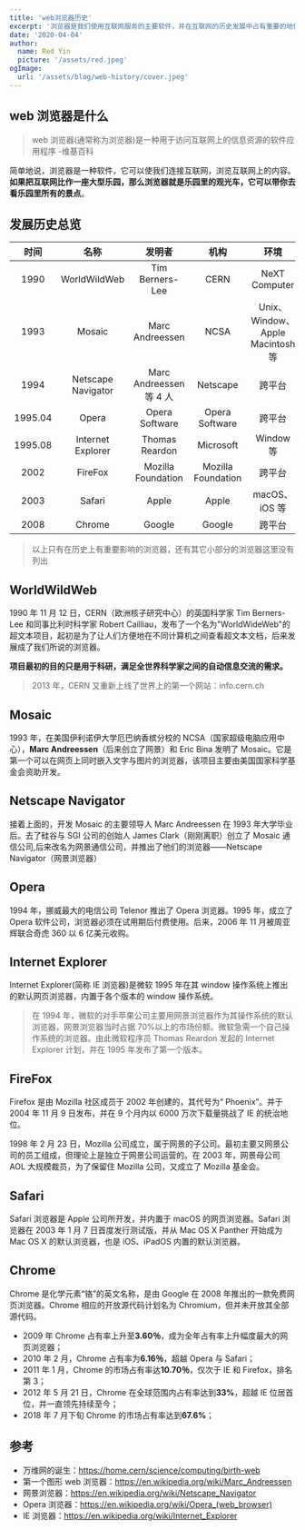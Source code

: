 ```yaml
---
title: 'web浏览器历史'
excerpt: '浏览器是我们使用互联网服务的主要软件，并在互联网的历史发展中占有重要的地位。1990年，出现了世界上第一个网页、第一个web浏览器、第一个web服务器，这些都来自于一位获得图灵奖的英国计算机科学家Tim Berners-Lee的创作。2012年伦敦奥运会开幕式上，他和他曾经发明万维网的NeXT Computer共同亮相在世界面前，向互联网致敬。'
date: '2020-04-04'
author:
  name: Red Yin
  picture: '/assets/red.jpeg'
ogImage:
  url: '/assets/blog/web-history/cover.jpeg'
---
```


## web 浏览器是什么

> web 浏览器(通常称为浏览器)是一种用于访问互联网上的信息资源的软件应用程序 -维基百科

简单地说，浏览器是一种软件，它可以使我们连接互联网，浏览互联网上的内容。**如果把互联网比作一座大型乐园，那么浏览器就是乐园里的观光车，它可以带你去看乐园里所有的景点**。

## 发展历史总览

|  时间   |        名称        |         发明者          |        机构        |               环境               |
| :-----: | :----------------: | :---------------------: | :----------------: | :------------------------------: |
|  1990   |    WorldWildWeb    |     Tim Berners-Lee     |        CERN        |          NeXT Computer           |
|  1993   |       Mosaic       |     Marc Andreessen     |        NCSA        | Unix、Window、Apple Macintosh 等 |
|  1994   | Netscape Navigator | Marc Andreessen 等 4 人 |      Netscape      |              跨平台              |
| 1995.04 |       Opera        |     Opera Software      |   Opera Software   |              跨平台              |
| 1995.08 | Internet Explorer  |     Thomas Reardon      |     Microsoft      |            Window 等             |
|  2002   |      FireFox       |   Mozilla Foundation    | Mozilla Foundation |              跨平台              |
|  2003   |       Safari       |          Apple          |       Apple        |          macOS、iOS 等           |
|  2008   |       Chrome       |         Google          |       Google       |              跨平台              |

> 以上只有在历史上有重要影响的浏览器，还有其它小部分的浏览器这里没有列出

## WorldWildWeb

1990 年 11 月 12 日，CERN（欧洲核子研究中心）的英国科学家 Tim Berners-Lee 和同事比利时科学家 Robert Cailliau，发布了一个名为"WorldWideWeb"的超文本项目，起初是为了让人们方便地在不同计算机之间查看超文本文档，后来发展成了我们所说的浏览器。

**项目最初的目的只是用于科研，满足全世界科学家之间的自动信息交流的需求。**

> 2013 年，CERN 又重新上线了世界上的第一个网站：info.cern.ch

## Mosaic

1993 年，在美国伊利诺伊大学厄巴纳香槟分校的 NCSA（国家超级电脑应用中心），**Marc Andreessen**（后来创立了网景）和 Eric Bina 发明了 Mosaic。它是第一个可以在网页上同时嵌入文字与图片的浏览器，该项目主要由美国国家科学基金会资助开发。

## Netscape Navigator

接着上面的，开发 Mosaic 的主要领导人 Marc Andreessen 在 1993 年大学毕业后。去了硅谷与 SGI 公司的创始人 James Clark（刚刚离职）创立了 Mosaic 通信公司,后来改名为网景通信公司，并推出了他们的浏览器——Netscape Navigator（网景浏览器）

## Opera

1994 年，挪威最大的电信公司 Telenor 推出了 Opera 浏览器。1995 年，成立了 Opera 软件公司，浏览器必须在试用期后付费使用。后来，2006 年 11 月被周亚辉联合奇虎 360 以 6 亿美元收购。

## Internet Explorer

Internet Explorer(简称 IE 浏览器)是微软 1995 年在其 window 操作系统上推出的默认网页浏览器，内置于各个版本的 window 操作系统。

> 在 1994 年，微软的对手苹果公司主要用网景浏览器作为其操作系统的默认浏览器，网景浏览器当时占据 70%以上的市场份额。微软急需一个自己操作系统的浏览器。由此微软程序员 Thomas Reardon 发起的 Internet Explorer 计划，并在 1995 年发布了第一个版本。

## FireFox

Firefox 是由 Mozilla 社区成员于 2002 年创建的，其代号为“ Phoenix”。并于 2004 年 11 月 9 日发布，并在 9 个月内以 6000 万次下载量挑战了 IE 的统治地位。

1998 年 2 月 23 日，Mozilla 公司成立，属于网景的子公司。最初主要又网景公司的员工组成，但理论上是独立于网景公司运营的。在 2003 年，网景母公司 AOL 大规模裁员，为了保留住 Mozilla 公司，又成立了 Mozilla 基金会。

## Safari

Safari 浏览器是 Apple 公司所开发，并内置于 macOS 的网页浏览器。Safari 浏览器在 2003 年 1 月 7 日首度发行测试版，并从 Mac OS X Panther 开始成为 Mac OS X 的默认浏览器，也是 iOS、iPadOS 内置的默认浏览器。

## Chrome

Chrome 是化学元素“铬”的英文名称，是由 Google 在 2008 年推出的一款免费网页浏览器。Chrome 相应的开放源代码计划名为 Chromium，但并未开放其全部源代码。

- 2009 年 Chrome 占有率上升至**3.60％**，成为全年占有率上升幅度最大的网页浏览器；
- 2010 年 2 月，Chrome 占有率为**6.16％**，超越 Opera 与 Safari；
- 2011 年 1 月，Chrome 的市场占有率达**10.70％**，仅次于 IE 和 Firefox，排名第 3；
- 2012 年 5 月 21 日，Chrome 在全球范围内占有率达到**33%**，超越 IE 位居首位，并一直领先持续至今；
- 2018 年 7 月下旬 Chrome 的市场占有率达到**67.6%**；

## 参考

- 万维网的诞生：https://home.cern/science/computing/birth-web
- 第一个图形 web 浏览器：https://en.wikipedia.org/wiki/Marc_Andreessen
- 网景浏览器：https://en.wikipedia.org/wiki/Netscape_Navigator
- Opera 浏览器：https://en.wikipedia.org/wiki/Opera_(web_browser)
- IE 浏览器：https://en.wikipedia.org/wiki/Internet_Explorer
